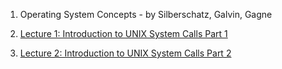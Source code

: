 1. Operating System Concepts - by Silberschatz, Galvin, Gagne<br>

2. <a href="https://www.youtube.com/watch?v=z3Nw5o9dS7Q&list=PLsylUObW5M3CAGT6OdubyH6FztKfJCcFB">Lecture 1: Introduction to UNIX System Calls Part 1</a></br>

3. <a href="https://www.youtube.com/watch?v=PsUEyhpi7cA">Lecture 2: Introduction to UNIX System Calls Part 2</a></a><br>
